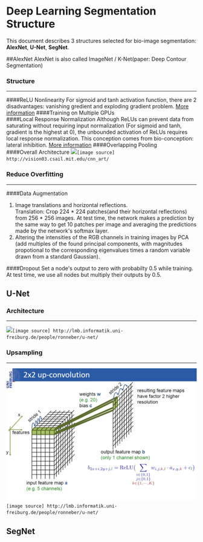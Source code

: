 # Deep Learning Segmentation Structure
This document describes 3 structures selected for bio-image segmentation:
**AlexNet**, **U-Net**, **SegNet**.

##AlexNet
AlexNet is also called ImageNet / K-Net(paper: Deep Contour Segmentation)

### Structure
***
####ReLU Nonlinearity
For sigmoid and tanh activation function, there are 2 disadvantages: vanishing gredient and exploding gradient problem. [More information](http://datascience.stackexchange.com/questions/15484/sigmoid-vs-relu-function-in-convnets)
####Training on Multiple GPUs
</br>
####Local Response Normalization
Although ReLUs can prevent data from saturating without requiring input normalization (For sigmoid and tanh, gradient is the highest at 0), the unbounded activation of ReLUs requires local response normalization. This conception comes from bio-conception: lateral inhibition. [More information](https://prateekvjoshi.com/2016/04/05/what-is-local-response-normalization-in-convolutional-neural-networks/)
####Overlapping Pooling
</br>
####Overall Architecture
<img src="http://vision03.csail.mit.edu/cnn_art/data/single_layer.png" width="700">`[image source] http://vision03.csail.mit.edu/cnn_art/`
### Reduce Overfitting
***
####Data Augmentation
1. Image translations and horizontal reflections.<br>
	Translation: Crop 224 * 224 patches(and their horizontal reflections) from 256 * 256 images.
	At test time, the network makes a prediction by the same way to get 10 patches per image and averaging the predictions made by the network's softmax layer.
2. Altering the intensities of the RGB channels in training images by PCA (add multiples of the found principal components, with magnitudes propotional to the corresponding eigenvalues times a random variable drawn from a standard Gaussian).

####Dropout
Set a node's output to zero with probabilty 0.5 while training. At test time, we use all nodes but multiply their outputs by 0.5.

## U-Net
### Architecture
***
<img src="http://lmb.informatik.uni-freiburg.de/people/ronneber/u-net/u-net-architecture.png" width="700">`[image source] http://lmb.informatik.uni-freiburg.de/people/ronneber/u-net/`
### Upsampling
***
<img src="upSample.png" width="700">`[image source] http://lmb.informatik.uni-freiburg.de/people/ronneber/u-net/`

## SegNet





